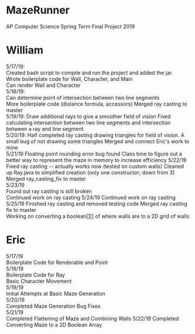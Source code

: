 # MazeRunner
AP Computer Science Spring Term Final Project 2019

# William  
5/17/19:  
Created bash script to compile and run the project and added the jar.  
Wrote boilerplate code for Wall, Character, and Main  
Can render Wall and Character  
5/18/19:  
Can determine point of intersection between two line segments  
More boilerplate code (distance formula, accessors)
Merged ray casting to master  
5/19/19:
Draw additional rays to give a smoother field of vision
Fixed calculating intersection between two line segments and intersection between a ray and line segment  
5/20/19:
Half completed ray casting drawing triangles for field of vision. A small bug of not drawing some triangles
Merged and connect Eric's work to mine  
5/21/19
Floating point rounding error bug found
Class time to figure out a better way to represent the maze in memory to increase efficiency
5/22/19
Fixed ray casting -- actually works now (tested on custom walls)
Cleaned up Ray.java to simplified creation (only one constructor; down from 3)
Merged ray_casting_fix to master  
5/23/19  
Found out ray casting is still broken  
Continued work on ray casting
5/24/19
Continued work on ray casting  
5/25/19
Finished ray casting and removed testing code
Merged ray casting fix to master  
Working on converting a boolean[][] of where walls are to a 2D grid of walls 

# Eric  
5/17/19  
Boilerplate Code for Renderable and Point  
5/18/19  
Boilerplate Code for Ray  
Basic Character Movement  
5/19/19  
Initial Attempts at Basic Maze Generation  
5/20/19  
Completed Maze Generation Bug Fixes  
5/21/19   
Completed Flattening of Maze and Combining Walls 5/22/19 Completed Converting Maze to a 2D Boolean Array
